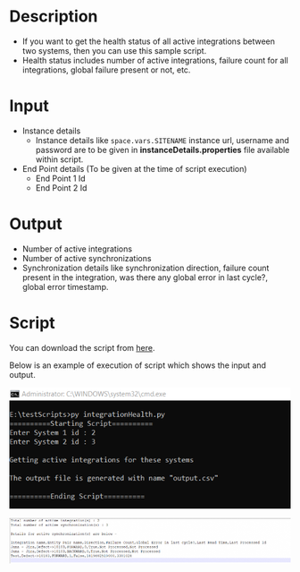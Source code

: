 # Description

- If you want to get the health status of all active integrations between two systems, then you can use this sample script.
- Health status includes number of active integrations, failure count for all integrations, global failure present or not, etc.

# Input

- Instance details  
  - Instance details like <code class="expression">space.vars.SITENAME</code> instance url, username and password are to be given in **instanceDetails.properties** file available within script.
- End Point details (To be given at the time of script execution)  
  - End Point 1 Id  
  - End Point 2 Id

# Output

- Number of active integrations
- Number of active synchronizations
- Synchronization details like synchronization direction, failure count present in the integration, was there any global error in last cycle?, global error timestamp.

# Script

You can download the script from [here](https://opshubtrial-my.sharepoint.com/:u:/g/personal/support_opshub_com/EcIhGxnr2M9Nt1mK2w-i7ZAB0O2XJ1-Sc8q8OnWYgZqPGg).

Below is an example of execution of script which shows the input and output.

<p align="center">
  <img src="../../assets/Admin-API-Rest-2.png" width="700px"/>
</p>

<p align="center">
  <img src="../../assets/Admin-API-Rest-4a.png" width="700px" />
</p>




